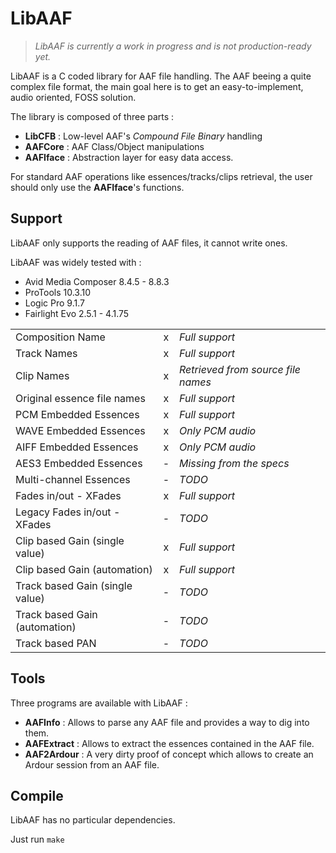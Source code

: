 # LibAAF

> *LibAAF is currently a work in progress and is not production-ready yet.*


LibAAF is a C coded library for AAF file handling. The AAF beeing a quite complex file format, the main goal here is to get an easy-to-implement, audio oriented, FOSS solution.


The library is composed of three parts :

* **LibCFB** : Low-level AAF's *Compound File Binary* handling
* **AAFCore** : AAF Class/Object manipulations
* **AAFIface** : Abstraction layer for easy data access.

For standard AAF operations like essences/tracks/clips retrieval, the user should only use the **AAFIface**'s functions.

## Support

LibAAF only supports the reading of AAF files, it cannot write ones.

LibAAF was widely tested with :

* Avid Media Composer 8.4.5 - 8.8.3
* ProTools 10.3.10
* Logic Pro 9.1.7
* Fairlight Evo 2.5.1 - 4.1.75


|                                 |   |                                    |
|---------------------------------|:-:|------------------------------------|
| Composition Name                | x | *Full support*                     |
| Track Names                     | x | *Full support*                     |
| Clip Names                      | x | *Retrieved from source file names* |
| Original essence file names     | x | *Full support*                     |
| PCM Embedded Essences           | x | *Full support*                     |
| WAVE Embedded Essences          | x | *Only PCM audio*                   |
| AIFF Embedded Essences          | x | *Only PCM audio*                   |
| AES3 Embedded Essences          | - | *Missing from the specs*           |
| Multi-channel Essences          | - | *TODO*                             |
| Fades in/out - XFades           | x | *Full support*                     |
| Legacy Fades in/out - XFades    | - | *TODO*                             |
| Clip based Gain (single value)  | x | *Full support*                     |
| Clip based Gain (automation)    | x | *Full support*                     |
| Track based Gain (single value) | - | *TODO*                             |
| Track based Gain (automation)   | - | *TODO*                             |
| Track based PAN                 | - | *TODO*                             |

## Tools

Three programs are available with LibAAF :

* **AAFInfo** : Allows to parse any AAF file and provides a way to dig into them.
* **AAFExtract** : Allows to extract the essences contained in the AAF file.
* **AAF2Ardour** : A very dirty proof of concept which allows to create an Ardour session from an AAF file.

## Compile

LibAAF has no particular dependencies.

Just run `make`
